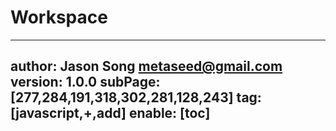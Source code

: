 # Workspace
---
author: Jason Song <metaseed@gmail.com>
version: 1.0.0
subPage: [277,284,191,318,302,281,128,243]
tag: [javascript,+,add]
enable: [toc]
---
